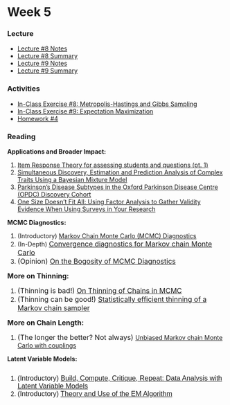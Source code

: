 

# Week 5

### Lecture
- [Lecture #8 Notes](./Lectures/lecture_8_notes.ipynb)
- [Lecture #8 Summary](./Lectures/lecture_8_summary.ipynb)
- [Lecture #9 Notes](./Lectures/lecture_9_notes.ipynb)
- [Lecture #9 Summary](./Lectures/lecture_9_summary.ipynb)

### Activities
- [In-Class Exercise #8: Metropolis-Hastings and Gibbs Sampling](https://deepnote.com/project/AM207Fall202108-MH-and-Gibbs-_-uidW8qQXy-mQ6w0LJ7-w)
- [In-Class Exercise #9: Expectation Maximization](https://deepnote.com/project/AM207Fall202109-expectation-maximization-l6HX_UP8RXCBD7K5DvSAvg)
- [Homework #4](./HW/AM207_HW4.ipynb)

### Reading
<p><strong>Applications and Broader Impact:</strong></p>
<ol>
    <li><a class="inline_disabled" href="https://medium.com/@lucabenedetto/advantages-in-using-item-response-theory-for-assessing-students-and-more-4a9665258863" target="_blank" rel="noopener">Item Response Theory for assessing students and questions (pt. 1)</a></li>
    <li><a class="inline_disabled" href="https://journals.plos.org/plosgenetics/article?id=10.1371/journal.pgen.1004969" target="_blank" rel="noopener">Simultaneous Discovery, Estimation and Prediction Analysis of Complex Traits Using a Bayesian Mixture Model</a></li>
    <li><a class="inline_disabled" href="https://content.iospress.com/articles/journal-of-parkinsons-disease/jpd140523" target="_blank" rel="noopener">Parkinson&rsquo;s Disease Subtypes in the Oxford Parkinson Disease Centre (OPDC) Discovery Cohort</a></li>
    <li><a class="inline_disabled" href="https://www.ncbi.nlm.nih.gov/pmc/articles/PMC6757227/" target="_blank" rel="noopener">One Size Doesn&rsquo;t Fit All: Using Factor Analysis to Gather Validity Evidence When Using Surveys in Your Research</a></li>
</ol>
<p><strong>MCMC Diagnostics:</strong></p>
<ol>
    <li>(Introductory) <a href="https://www.statlect.com/fundamentals-of-statistics/Markov-Chain-Monte-Carlo-diagnostics">Markov Chain Monte Carlo (MCMC) Diagnostics</a></li>
    <li>(In-Depth)&nbsp;<a href="https://arxiv.org/pdf/1909.11827.pdf"><span style="font-family: inherit; font-size: 1rem;">Convergence diagnostics for Markov chain Monte Carlo</span></a></li>
    <li><span style="font-family: inherit; font-size: 1rem;">(Opinion) <a href="http://users.stat.umn.edu/~geyer/mcmc/diag.html">On the Bogosity of MCMC Diagnostics</a></span></li>
</ol>
<p><strong><span style="font-family: inherit; font-size: 1rem;">More on Thinning:</span></strong></p>
<ol>
    <li><span style="font-family: inherit; font-size: 1rem;">(Thinning is bad!) <a href="https://besjournals.onlinelibrary.wiley.com/doi/epdf/10.1111/j.2041-210X.2011.00131.x">On Thinning of Chains in MCMC</a></span></li>
    <li><span style="font-family: inherit; font-size: 1rem;">(Thinning can be good!) <a href="https://arxiv.org/pdf/1510.07727.pdf">Statistically efficient thinning of a Markov chain sampler</a></span></li>
</ol>
<p><strong><span style="font-family: inherit; font-size: 1rem;">More on Chain Length:</span></strong></p>
<ol>
    <li><span style="font-family: inherit; font-size: 1rem;"><span style="font-family: inherit; font-size: 1rem;">(The longer the better? Not always) </span></span><a href="https://arxiv.org/pdf/1708.03625.pdf">Unbiased Markov chain Monte Carlo with couplings</a></li>
</ol>
<p><strong>Latent Variable Models:</strong></p>
<div class="page" title="Page 1">
    <div class="section">
        <div class="layoutArea">
            <div class="column">
                <ol>
                    <li><span style="font-family: sans-serif; font-size: 1rem;">(Introductory) </span><a href="http://www.cs.columbia.edu/~blei/papers/Blei2014b.pdf"><span style="font-family: sans-serif; font-size: 1rem;">Build, Compute, Critique, Repeat: Data Analysis with Latent Variable Models</span></a></li>
                    <li><span style="font-family: sans-serif; font-size: 1rem;">(Introductory) </span><a href="http://mayagupta.org/publications/EMbookGuptaChen2010.pdf"><span style="font-family: sans-serif; font-size: 1rem;">Theory and Use of the EM Algorithm</span></a></li>
                </ol>
                <p>&nbsp;</p>
            </div>
        </div>
    </div>
</div>
